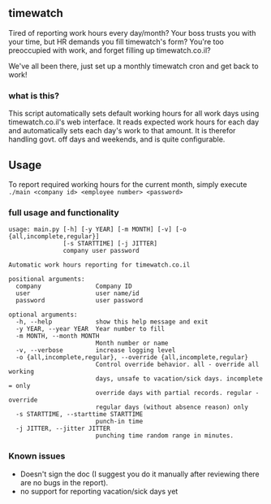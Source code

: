 ## timewatch

Tired of reporting work hours every day/month?
Your boss trusts you with your time, but HR demands you fill timewatch's form?
You're too preoccupied with work, and forget filling up timewatch.co.il?

We've all been there, just set up a monthly timewatch cron and get back to work!

### what is this?
This script automatically sets default working hours for all work days using timewatch.co.il's web interface.
It reads expected work hours for each day and automatically sets each day's work to that amount.
It is therefor handling govt. off days and weekends, and is quite configurable.

## Usage
To report required working hours for the current month, simply execute
```./main <company id> <employee number> <password>```

### full usage and functionality

```
usage: main.py [-h] [-y YEAR] [-m MONTH] [-v] [-o {all,incomplete,regular}]
               [-s STARTTIME] [-j JITTER]
               company user password

Automatic work hours reporting for timewatch.co.il

positional arguments:
  company               Company ID
  user                  user name/id
  password              user password

optional arguments:
  -h, --help            show this help message and exit
  -y YEAR, --year YEAR  Year number to fill
  -m MONTH, --month MONTH
                        Month number or name
  -v, --verbose         increase logging level
  -o {all,incomplete,regular}, --override {all,incomplete,regular}
                        Control override behavior. all - override all working
                        days, unsafe to vacation/sick days. incomplete = only
                        override days with partial records. regular - override
                        regular days (without absence reason) only
  -s STARTTIME, --starttime STARTTIME
                        punch-in time
  -j JITTER, --jitter JITTER
                        punching time random range in minutes.
```

### Known issues
* Doesn't sign the doc (I suggest you do it manually after reviewing there are no bugs in the report).
* no support for reporting vacation/sick days yet
